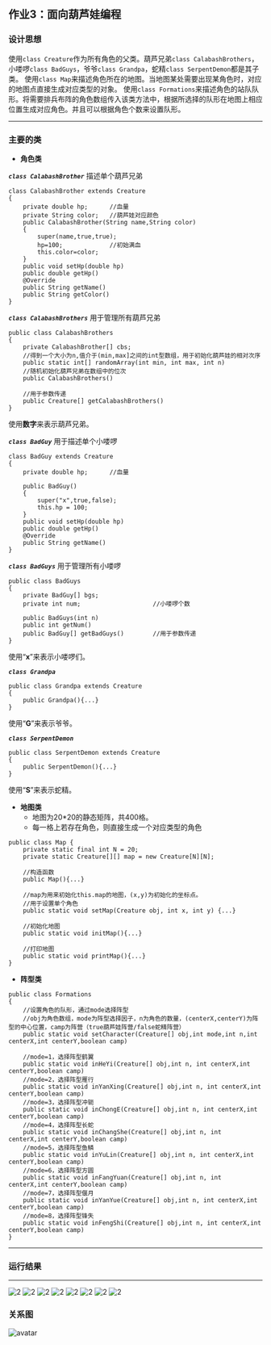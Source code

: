 ## 作业3：面向葫芦娃编程

### 设计思想
使用`class Creature`作为所有角色的父类。葫芦兄弟`class CalabashBrothers`，小喽啰`class BadGuys`，爷爷`class Grandpa`，蛇精`class SerpentDemon`都是其子类。
使用`class Map`来描述角色所在的地图。当地图某处需要出现某角色时，对应的地图点直接生成对应类型的对象。
使用`class Formations`来描述角色的站队队形。将需要排兵布阵的角色数组传入该类方法中，根据所选择的队形在地图上相应位置生成对应角色。并且可以根据角色个数来设置队形。

---

### 主要的类
+ **角色类**

***`class CalabashBrother`*** 描述单个葫芦兄弟
```
class CalabashBrother extends Creature
{
    private double hp;      //血量
    private String color;   //葫芦娃对应颜色
    public CalabashBrother(String name,String color)
    {
        super(name,true,true);
        hp=100;             //初始满血
        this.color=color;
    }
    public void setHp(double hp)
    public double getHp()
    @Override
    public String getName()
    public String getColor()
}
```
***`class CalabashBrothers`*** 用于管理所有葫芦兄弟
```
public class CalabashBrothers
{
    private CalabashBrother[] cbs;
    //得到一个大小为n,值介于(min,max]之间的int型数组，用于初始化葫芦娃的相对次序
    public static int[] randomArray(int min, int max, int n)
    //随机初始化葫芦兄弟在数组中的位次
    public CalabashBrothers()

    //用于参数传递
    public Creature[] getCalabashBrothers()
}
```
使用**数字**来表示葫芦兄弟。

***`class BadGuy`*** 用于描述单个小喽啰
```
class BadGuy extends Creature
{
    private double hp;      //血量

    public BadGuy()
    {
        super("x",true,false);
        this.hp = 100;
    }
    public void setHp(double hp)
    public double getHp()
    @Override
    public String getName()
}
```
***`class BadGuys`*** 用于管理所有小喽啰
```
public class BadGuys 
{
    private BadGuy[] bgs;
    private int num;                    //小喽啰个数

    public BadGuys(int n)
    public int getNum()
    public BadGuy[] getBadGuys()        //用于参数传递
}
```
使用“**x**”来表示小喽啰们。

***`class Grandpa`*** 
```
public class Grandpa extends Creature
{
    public Grandpa(){...}
}
```
使用“**G**”来表示爷爷。

***`class SerpentDemon`***
```
public class SerpentDemon extends Creature
{
    public SerpentDemon(){...}
}

```
使用“**S**”来表示蛇精。

+ **地图类**
    + 地图为20*20的静态矩阵，共400格。
    + 每一格上若存在角色，则直接生成一个对应类型的角色
```
public class Map {
    private static final int N = 20;
    private static Creature[][] map = new Creature[N][N];

    //构造函数
    public Map(){...}  
    
    //map为用来初始化this.map的地图，(x,y)为初始化的坐标点。
    //用于设置单个角色
    public static void setMap(Creature obj, int x, int y) {...}

    //初始化地图
    public static void initMap(){...}

    //打印地图
    public static void printMap(){...}
}
```

+ **阵型类**
```
public class Formations
{
    //设置角色的队形，通过mode选择阵型
    //obj为角色数组，mode为阵型选择因子，n为角色的数量，(centerX,centerY)为阵型的中心位置，camp为阵营（true葫芦娃阵营/false蛇精阵营）
    public static void setCharacter(Creature[] obj,int mode,int n,int centerX,int centerY,boolean camp)

    //mode=1，选择阵型鹤翼
    public static void inHeYi(Creature[] obj,int n, int centerX,int centerY,boolean camp)
    //mode=2，选择阵型雁行
    public static void inYanXing(Creature[] obj,int n, int centerX,int centerY,boolean camp)
    //mode=3，选择阵型冲轭
    public static void inChongE(Creature[] obj,int n, int centerX,int centerY,boolean camp)
    //mode=4，选择阵型长蛇
    public static void inChangShe(Creature[] obj,int n, int centerX,int centerY,boolean camp)
    //mode=5，选择阵型鱼鳞
    public static void inYuLin(Creature[] obj,int n, int centerX,int centerY,boolean camp)
    //mode=6，选择阵型方圆
    public static void inFangYuan(Creature[] obj,int n, int centerX,int centerY,boolean camp)
    //mode=7，选择阵型偃月
    public static void inYanYue(Creature[] obj,int n, int centerX,int centerY,boolean camp)
    //mode=8，选择阵型锋失
    public static void inFengShi(Creature[] obj,int n, int centerX,int centerY,boolean camp)
}
```

---

### 运行结果
---
![2](D:/NJU/3/Java/workspace/1.jpg)
![2](D:/NJU/3/Java/workspace/1.jpg)
![2](D:/NJU/3/Java/workspace/1.jpg)
![2](D:/NJU/3/Java/workspace/1.jpg)
![2](D:/NJU/3/Java/workspace/1.jpg)
![2](D:/NJU/3/Java/workspace/1.jpg)
![2](D:/NJU/3/Java/workspace/1.jpg)
![2](D:/NJU/3/Java/workspace/1.jpg)

### 关系图
![avatar](http://www.plantuml.com/plantuml/png/hLL1Rziy3BtxLn3uBWvI5nzsJGTqpTRsiFMIIuEX21HRjJNOb27BtOfj_tsqn3YIq1wwfIW2wV7naNoMvSl12cF7hitALWm3h8qKTZGo-vdjThtHLfPMLhjTzX_GtyOQXJMWwAG7zbgtKY2GYXs762j5rqyYuxvL9Iai3zfv87CMAvo5oOiWXTPFMbKmIFjMcJ2LjlahiJlHHP91QED4yxZ60h8bqslEffG3f-PYCSH2bFexEnWkMh4NGtD5NZVIiE_gILX9da5nTBtKhJOh3rMQN9NGzAl8OKZb8eyYeSN4JlkFiVN4yo3N8_2szuZtnktdPXQlZZNGN4N1SnL5LgI4hmzGxWVY-668ifniLYKej1Gq0YlTVJ16FEU4GAVm3Dn2_F0BfBRIgdbmX4XacYbb13rVYUfcVAPE0I1ercsFZlieS9yk2alEpLznzUq6ik00oO4eE43Jx6loouy-Tl4nuEJS-mA4qCerD7Qk-Yn2c5z7JjnCTlU2QeUoZ8R4ZJIzHFjHTXeJTXWAKxw8FZqC_AGV5OhMTNe7x-7T_wivSdo6r78dUWgZ_7w4xnxeVnMT7YepJSe2pcogYFO5V90EFQY1td_pHufFrdF2LwXOXeRYgQwrwOYXSOXjI0kj6s54QQN9ZpEvWkuiwqgw1RhVKY8HxuFrDhxOqhPkvLObkYm7VwMt5NYli3wbvBhHM7ywhQB0UjF8amu-VbPuIi5hwd4x2ZpnqzcEygHToid9VpX2qHT0uwFHE1LmTmEuUpEwDgFodL38dokgAqmzB9YKl7hNgcwiV_dcL_RYLr7CjrQCHbTK74g_lN6KFmTPmXf0lv3goJx6YNH5U2ghPWwvE3-7L74EiCgyvudcVJJBySfvMJIEpzhPfSHgxDe_)
